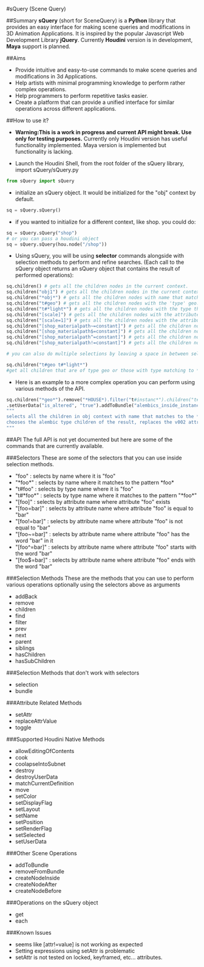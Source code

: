 #sQuery (Scene Query)

##Summary
**sQuery** (short for SceneQuery) is a **Python** library that provides an easy interface for making scene queries and modifications in 3D Animation Applications. It is inspired by the popular Javascript Web Development Library **jQuery**. Currently **Houdini** version is in development, **Maya** support is planned.

##Aims
- Provide intuitive and easy-to-use commands to make scene queries and modifications in 3d Applications.
- Help artists with minimal programming knowledge to perform rather complex operations.
- Help programmers to perform repetitive tasks easier.
- Create a platform that can provide a unified interface for similar operations across different applications.

##How to use it?
- **Warning:This is a work in progress and current API might break. Use only for testing purposes.**
Currently only Houdini version has useful functionality implemented. Maya version is implemented but functionality is lacking. 

- Launch the Houdini Shell, from the root folder of the sQuery library, import sQuery/sQuery.py
```python
from sQuery import sQuery
```
- initialize an sQuery object. It would be initialized for the "obj" context by default. 
```python
sq = sQuery.sQuery()
```
- if you wanted to initialize for a different context, like shop. you could do:
```python
sq = sQuery.sQuery("shop")
# or you can pass a houdini object
sq = sQuery.sQuery(hou.node("/shop"))
```
- Using sQuery, you will be using **selector** commands alongside with selection methods to perform and refine searches. (Each call to the sQuery object returns an sQuery object that contains the result of performed operations):

```python
sq.children() # gets all the children nodes in the current context.
sq.children("obj1") # gets all the children nodes in the current context with name obj1 (would be only one, since names are unique)
sq.children("*obj*") # gets all the children nodes with name that matches the given pattern in the brackets.
sq.children("t#geo") # gets all the children nodes with the 'type' geo.
sq.children("t#*light*") # gets all the children nodes with the type that matches the given pattern.
sq.children("[scale]") # gets all the children nodes with the attribute 'scale'.
sq.children("[scale=1]") # gets all the children nodes with the attribute scale equal to 1.
sq.children("[shop_materialpath~=constant]") # gets all the children nodes with the attribute shop_materialpath containing the word constant.
sq.children("[shop_materialpath$=constant]") # gets all the children nodes with the attribute shop_materialpath ends with the word constant.
sq.children("[shop_materialpath^=constant]") # gets all the children nodes with the attribute shop_materialpath starts with the word constant.
sq.children("[shop_materialpath!=constant]") # gets all the children nodes with the attribute shop_materialpath doesn't contain the word constant

# you can also do multiple selections by leaving a space in between selectors

sq.children("t#geo t#*light*") 
#get all children that are of type geo or those with type matching to *light*

```

- Here is an example to a more complex operation you can perform using various methods of the API.
```python
sq.children("*geo*").remove("*HOUSE*).filter("t#instanc*").children("t#alembic").replaceAttrValue("file_path", "v002", "v003")
.setUserData("is_altered", "true").addToBundle("alembics_inside_instances").next("t#switch").createNodeAfter("delete", {"group":"*_arms_"}).toggle("affectnumber").setSelected(True)
"""
selects all the children in obj context with name that matches to the *geo* pattern, from that selection removes those that have the word *HOUSE* in it, from that selection filters those whose type matches to the *instanc* pattern, 
chooses the alembic type children of the result, replaces the v002 attribute on the alembic nodes file_path parameter with v003, creates a user data on them called "is_altered" with the value "true" and adds those alembics to the bundle "alembics_inside_instances" and selects the next node if it is of type switch and creates a delete node after them with the 'group' parameter set to '*_arms_*', toggles the affect number parameter on this delete nodes (meaning if it is on, makes it off or vice versa) and then selects this 'delete' node that was created.
"""
```
##API
The full API is not yet documented but here are some of the commands that are currently available.

###Selectors
These are some of the selectors that you can use inside selection methods.
- "foo" : selects by name where it is "foo"
- "\*foo\*" : selects by name where it matches to the pattern \*foo\*
- "t#foo" : selects by type name where it is "foo"
- "t#\*foo\*" : selects by type name where it matches to the pattern "\*foo\*"
- "[foo]" : selects by attribute name where attribute "foo" exists
- "[foo=bar]" : selects by attribute name where attribute "foo" is equal to "bar"
- "[foo!=bar]" : selects by attribute name where attribute "foo" is not equal to "bar"
- "[foo~=bar]" : selects by attribute name where attribute "foo" has the word "bar" in it
- "[foo^=bar]" : selects by attribute name where attribute "foo" starts with the word "bar"
- "[foo$=bar]" : selects by attribute name where attribute "foo" ends with the word "bar"

###Selection Methods
These are the methods that you can use to perform various operations optionally using the selectors above as arguments
- addBack
- remove
- children
- find
- filter
- prev
- next
- parent
- siblings
- hasChildren
- hasSubChildren

###Selection Methods that don't work with selectors
- selection
- bundle

###Attribute Related Methods
- setAttr
- replaceAttrValue
- toggle

###Supported Houdini Native Methods
- allowEditingOfContents
- cook
- coolapseIntoSubnet
- destroy
- destroyUserData
- matchCurrentDefinition
- move
- setColor
- setDisplayFlag
- setLayout
- setName
- setPosition
- setRenderFlag
- setSelected
- setUserData

###Other Scene Operations
- addToBundle
- removeFromBundle
- createNodeInside
- createNodeAfter
- createNodeBefore

###Operations on the sQuery object
- get
- each

###Known Issues
- seems like [attr!=value] is not working as expected
- Setting expressions using setAttr is problematic
- setAttr is not tested on locked, keyframed, etc... attributes.
